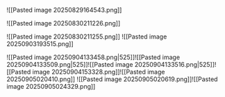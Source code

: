 
![[Pasted image 20250829164543.png]]

![[Pasted image 20250830211226.png]]


![[Pasted image 20250830211255.png]] ![[Pasted image 20250903193515.png]]



![[Pasted image 20250904133458.png|525]]![[Pasted image 20250904133509.png|525]]![[Pasted image 20250904133516.png|525]]![[Pasted image 20250904153328.png]]![[Pasted image 20250905020410.png]]
![[Pasted image 20250905020619.png]]![[Pasted image 20250905024329.png]] 